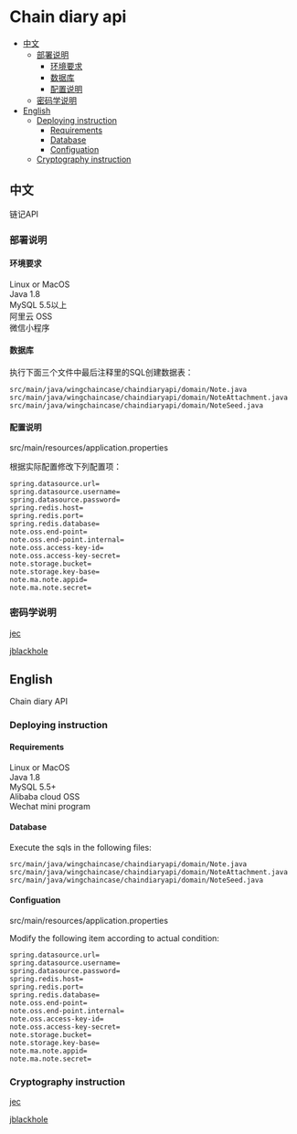 # Chain diary api

 * [中文](#中文)
    * [部署说明](#部署说明)
        * [环境要求](#环境要求)
        * [数据库](#数据库)
        * [配置说明](#配置说明)
    * [密码学说明](#密码学说明)
 * [English](#English)
    * [Deploying instruction](#Deploying-instruction)
        * [Requirements](#Requirements)
        * [Database](#Database)
        * [Configuation](#Configuation)
    * [Cryptography instruction](#Cryptography-instruction)
 
 
## 中文

链记API

### 部署说明

#### 环境要求
Linux or MacOS  
Java 1.8  
MySQL 5.5以上  
阿里云 OSS  
微信小程序  

#### 数据库
执行下面三个文件中最后注释里的SQL创建数据表：
```
src/main/java/wingchaincase/chaindiaryapi/domain/Note.java
src/main/java/wingchaincase/chaindiaryapi/domain/NoteAttachment.java
src/main/java/wingchaincase/chaindiaryapi/domain/NoteSeed.java
```

#### 配置说明
src/main/resources/application.properties

根据实际配置修改下列配置项：
```
spring.datasource.url=
spring.datasource.username=
spring.datasource.password=
spring.redis.host=
spring.redis.port=
spring.redis.database=
note.oss.end-point=
note.oss.end-point.internal=
note.oss.access-key-id=
note.oss.access-key-secret=
note.storage.bucket=
note.storage.key-base=
note.ma.note.appid=
note.ma.note.secret=
```

### 密码学说明

[jec](./src/rust/jec)  

[jblackhole](./src/rust/jblackhole)  

## English

Chain diary API

### Deploying instruction

#### Requirements
Linux or MacOS  
Java 1.8  
MySQL 5.5+  
Alibaba cloud OSS  
Wechat mini program  

#### Database
Execute the sqls in the following files:
```
src/main/java/wingchaincase/chaindiaryapi/domain/Note.java
src/main/java/wingchaincase/chaindiaryapi/domain/NoteAttachment.java
src/main/java/wingchaincase/chaindiaryapi/domain/NoteSeed.java
```

#### Configuation
src/main/resources/application.properties

Modify the following item according to actual condition:
```
spring.datasource.url=
spring.datasource.username=
spring.datasource.password=
spring.redis.host=
spring.redis.port=
spring.redis.database=
note.oss.end-point=
note.oss.end-point.internal=
note.oss.access-key-id=
note.oss.access-key-secret=
note.storage.bucket=
note.storage.key-base=
note.ma.note.appid=
note.ma.note.secret=
```

### Cryptography instruction

[jec](./src/rust/jec)  

[jblackhole](./src/rust/jblackhole)  
